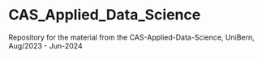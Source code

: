 # CAS_Applied_Data_Science
Repository for the material from the CAS-Applied-Data-Science, UniBern, Aug/2023 - Jun-2024
